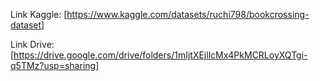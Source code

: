Link Kaggle: [https://www.kaggle.com/datasets/ruchi798/bookcrossing-dataset]

Link Drive: [https://drive.google.com/drive/folders/1mIjtXEjllcMx4PkMCRLoyXQTgi-q5TMz?usp=sharing]
